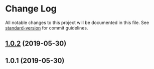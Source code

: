 # Change Log

All notable changes to this project will be documented in this file. See [standard-version](https://github.com/conventional-changelog/standard-version) for commit guidelines.

<a name="1.0.2"></a>
## [1.0.2](https://github.com/anasceym/bunyan-rollbar-stream/compare/v1.0.1...v1.0.2) (2019-05-30)



<a name="1.0.1"></a>
## 1.0.1 (2019-05-30)
